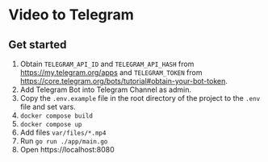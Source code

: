 # Video to Telegram

## Get started

1. Obtain `TELEGRAM_API_ID` and `TELEGRAM_API_HASH` from https://my.telegram.org/apps and `TELEGRAM_TOKEN` from https://core.telegram.org/bots/tutorial#obtain-your-bot-token.
2. Add Telegram Bot into Telegram Channel as admin.
3. Copy the `.env.example` file in the root directory of the project to the `.env` file and set vars.
4. `docker compose build`
5. `docker compose up`
6. Add files `var/files/*.mp4`
7. Run `go run ./app/main.go`
8. Open https://localhost:8080